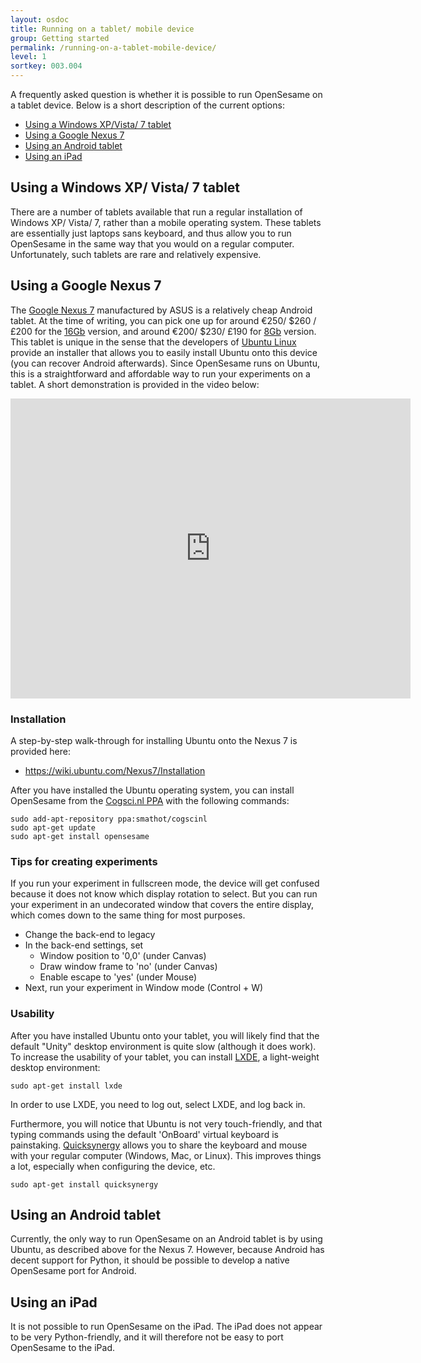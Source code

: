 ```yaml
---
layout: osdoc
title: Running on a tablet/ mobile device
group: Getting started
permalink: /running-on-a-tablet-mobile-device/
level: 1
sortkey: 003.004
---
```


A frequently asked question is whether it is possible to run OpenSesame on a tablet device.  Below is a short description of the current options:

- [Using a Windows XP/Vista/ 7 tablet](#windows)
- [Using a Google Nexus 7](#nexus7)
- [Using an Android tablet](#android)
- [Using an iPad](#ipad)

Using a Windows XP/ Vista/ 7 tablet <a id='windows'></a>
-----------------------------------

There are a number of tablets available that run a regular installation of Windows XP/ Vista/ 7, rather than a mobile operating system. These tablets are essentially just laptops sans keyboard, and thus allow you to run OpenSesame in the same way that you would on a regular computer. Unfortunately, such tablets are rare and relatively expensive.

Using a Google Nexus 7
----------------------

The [Google Nexus 7][nexus7] manufactured by ASUS is a relatively cheap Android tablet. At the time of writing, you can pick one up for around €250/  $260 / £200 for the [16Gb][nexus16] version, and around €200/ $230/ £190 for [8Gb][nexus8] version. This tablet is unique in the sense that the developers of [Ubuntu Linux][ubuntu] provide an installer that allows you to easily install Ubuntu onto this device (you can recover Android afterwards). Since OpenSesame runs on Ubuntu, this is a straightforward and affordable way to run your experiments on a tablet. A short demonstration is provided in the video below:

<iframe width="640" height="480" src="http://www.youtube.com/embed/6kvEu_wkY08" frameborder="0" allowfullscreen></iframe>

### Installation

A step-by-step walk-through for installing Ubuntu onto the Nexus 7 is provided here:

- <https://wiki.ubuntu.com/Nexus7/Installation>

After you have installed the Ubuntu operating system, you can install OpenSesame from the [Cogsci.nl PPA][ppa] with the following commands:

	sudo add-apt-repository ppa:smathot/cogscinl
	sudo apt-get update
	sudo apt-get install opensesame

### Tips for creating experiments

If you run your experiment in fullscreen mode, the device will get confused because it does not know which display rotation to select. But you can run your experiment in an undecorated window that covers the entire display, which comes down to the same thing for most purposes.

- Change the back-end to legacy
- In the back-end settings, set
	- Window position to '0,0' (under Canvas)
	- Draw window frame to 'no' (under Canvas)
	- Enable escape to 'yes' (under Mouse)
- Next, run your experiment in Window mode (Control + W)

### Usability

After you have installed Ubuntu onto your tablet, you will likely find that the default "Unity" desktop environment is quite slow (although it does work). To increase the usability of your tablet, you can install [LXDE][], a light-weight desktop environment:

	sudo apt-get install lxde

In order to use LXDE, you need to log out, select LXDE, and log back in.

Furthermore, you will notice that Ubuntu is not very touch-friendly, and that typing commands using the default 'OnBoard' virtual keyboard is painstaking. [Quicksynergy][] allows you to share the keyboard and mouse with your regular computer (Windows, Mac, or Linux). This improves things a lot, especially when configuring the device, etc.

	sudo apt-get install quicksynergy

Using an Android tablet <a id='android'></a>
-----------------------

Currently, the only way to run OpenSesame on an Android tablet is by using Ubuntu, as described above for the Nexus 7. However, because Android has decent support for Python, it should be possible to develop a native OpenSesame port for Android.

Using an iPad <a id='android'></a>
-------------

It is not possible to run OpenSesame on the iPad. The iPad does not appear to be very Python-friendly, and it will therefore not be easy to port OpenSesame to the iPad.

[lxde]: http://lxde.org/
[nexus7]: http://www.amazon.com/gp/product/B008M04V1E/ref=as_li_tf_tl?ie=UTF8&camp=1789&creative=9325&creativeASIN=B008M04V1E&linkCode=as2&tag=cogscinl-20
[nexus8]: http://www.amazon.com/gp/product/B008J6VYUC/ref=as_li_tf_tl?ie=UTF8&camp=1789&creative=9325&creativeASIN=B008J6VYUC&linkCode=as2&tag=cogscinl-20
[nexus16]: http://www.amazon.com/gp/product/B008M04V1E/ref=as_li_tf_tl?ie=UTF8&camp=1789&creative=9325&creativeASIN=B008M04V1E&linkCode=as2&tag=cogscinl-20
[ppa]: https://launchpad.net/~smathot/+archive/cogscinl
[quicksynergy]: http://code.google.com/p/quicksynergy/
[ubuntu]: http://www.ubuntu.com/